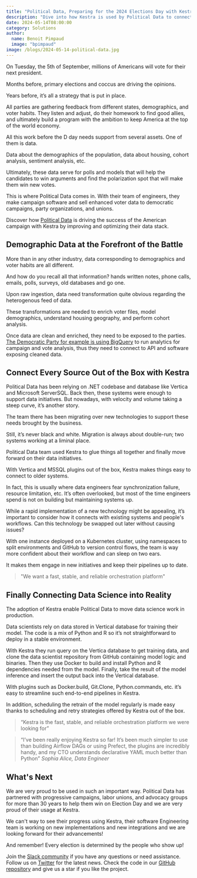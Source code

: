 ```yaml
---
title: "Political Data, Preparing for the 2024 Elections Day with Kestra"
description: "Dive into how Kestra is used by Political Data to connect every sources of demographic data and prepare for the elections day"
date: 2024-05-14T08:00:00
category: Solutions
author:
  name: Benoit Pimpaud
  image: "bpimpaud"
image: /blogs/2024-05-14-political-data.jpg
---
```


On Tuesday, the 5th of September, millions of Americans will vote for their next president.

Months before, primary elections and coccus are driving the opinions.

Years before, it’s all a strategy that is put in place.

All parties are gathering feedback from different states, demographics, and voter habits. They listen and adjust, do their homework to find good allies, and ultimately build a program with the ambition to keep America at the top of the world economy.

All this work before the D day needs support from several assets. One of them is data.

Data about the demographics of the population, data about housing, cohort analysis, sentiment analysis, etc.

Ultimately, these data serve for polls and models that will help the candidates to win arguments and find the polarization spot that will make them win new votes.

This is where Political Data comes in. With their team of engineers, they make campaign software and sell enhanced voter data to democratic campaigns, party organizations, and unions.

Discover how [Political Data](https://politicaldata.com/) is driving the success of the American campaign with Kestra by improving and optimizing their data stack.

## Demographic Data at the Forefront of the Battle

More than in any other industry, data corresponding to demographics and voter habits are all different.

And how do you recall all that information? hands written notes, phone calls, emails, polls, surveys, old databases and go one.

Upon raw ingestion, data need transformation quite obvious regarding the heterogenous feed of data.

These transformations are needed to enrich voter files, model demographics, understand housing geography, and perform cohort analysis.

Once data are clean and enriched, they need to be exposed to the parties. [The Democratic Party for example is using BigQuery](https://startup.jobs/data-science-lead-the-democratic-party-4996267) to run analytics for campaign and vote analysis, thus they need to connect to API and software exposing cleaned data.

## Connect Every Source Out of the Box with Kestra

Political Data has been relying on .NET codebase and database like Vertica and Microsoft ServerSQL. Back then, these systems were enough to support data initiatives. But nowadays, with velocity and volume taking a steep curve, it’s another story.

The team there has been migrating over new technologies to support these needs brought by the business.

Still, it’s never black and white. Migration is always about double-run; two systems working at a liminal place.

Political Data team used Kestra to glue things all together and finally move forward on their data initiatives.

With Vertica and MSSQL plugins out of the box, Kestra makes things easy to connect to older systems.

In fact, this is usually where data engineers fear synchronization failure, resource limitation, etc. It’s often overlooked, but most of the time engineers spend is not on building but maintaining systems up.

While a rapid implementation of a new technology might be appealing, it’s important to consider how it connects with existing systems and people's workflows. Can this technology be swapped out later without causing issues?

With one instance deployed on a Kubernetes cluster, using namespaces to split environments and GitHub to version control flows, the team is way more confident about their workflow and can sleep on two ears.

It makes them engage in new initiatives and keep their pipelines up to date.

>"We want a fast, stable, and reliable orchestration platform"

## Finally Connecting Data Science into Reality

The adoption of Kestra enable Political Data to move data science work in production.

Data scientists rely on data stored in Vertical database for training their model. The code is a mix of Python and R so it’s not straightforward to deploy in a stable environment.

With Kestra they run query on the Vertica database to get training data, and clone the data scientist repository from GitHub containing model logic and binaries. Then they use Docker to build and install Python and R dependencies needed from the model. Finally, take the result of the model inference and insert the output back into the Vertical database.

With plugins such as Docker.build, Git.Clone, Python.commands, etc. it’s easy to streamline such end-to-end pipelines in Kestra.

In addition, scheduling the retrain of the model regularly is made easy thanks to scheduling and retry strategies offered by Kestra out of the box.

>“Kestra is the fast, stable, and reliable orchestration platform we were looking for” 

> “I’ve been really enjoying Kestra so far! It’s been much simpler to use than building Airflow DAGs or using Prefect, the plugins are incredibly handy, and my CTO understands declarative YAML much better than Python”
*Sophia Alice, Data Engineer*

## What's Next

We are very proud to be used in such an important way. Political Data has partnered with progressive campaigns, labor unions, and advocacy groups for more than 30 years to help them win on Election Day and we are very proud of their usage at Kestra.

We can't way to see their progress using Kestra, their software Engineering team is working on new implementations and new integrations and we are looking forward for their advancements!

And remember! Every election is determined by the people who show up!

Join the [Slack community](https://kestra.io/slack) if you have any questions or need assistance.
Follow us on [Twitter](https://twitter.com/kestra_io) for the latest news.
Check the code in our [GitHub repository](https://github.com/kestra-io/kestra) and give us a star if you like the project.



